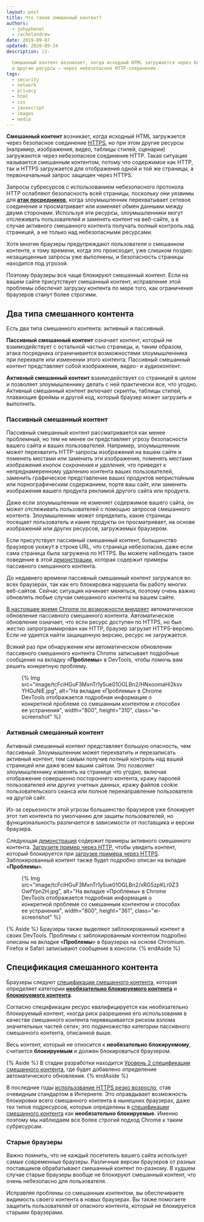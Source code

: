 ```yaml
---
layout: post
title: Что такое смешанный контент?
authors:
  - johyphenel
  - rachelandrew
date: 2019-09-07
updated: 2020-09-24
description: |2-

  Смешанный контент возникает, когда исходный HTML загружается через безопасное соединение HTTPS,
  а другие ресурсы — через небезопасное HTTP-соединение.
tags:
  - security
  - network
  - privacy
  - html
  - css
  - javascript
  - images
  - media
---
```


**Смешанный контент** возникает, когда исходный HTML загружается через безопасное соединение [HTTPS](/why-https-matters/), но при этом другие ресурсы (например, изображения, видео, таблицы стилей, сценарии) загружаются через небезопасное соединение HTTP. Такая ситуация называется смешанным контентом, потому что содержимое как HTTP, так и HTTPS загружается для отображения одной и той же страницы, а первоначальный запрос защищен через HTTPS.

Запросы субресурсов с использованием небезопасного протокола HTTP ослабляют безопасность всей страницы, поскольку они уязвимы для [**атак посредников**](https://www.ietf.org/rfc/rfc7835.html#section-2.1.1), когда злоумышленник перехватывает сетевое соединение и просматривает или изменяет обмен данными между двумя сторонами. Используя эти ресурсы, злоумышленники могут отслеживать пользователей и заменять контент на веб-сайте, а в случае активного смешанного контента получать полный контроль над страницей, а не только над небезопасными ресурсами.

Хотя многие браузеры предупреждают пользователя о смешанном контенте, к тому времени, когда это происходит, уже слишком поздно: незащищенные запросы уже выполнены, и безопасность страницы находится под угрозой.

Поэтому браузеры все чаще блокируют смешанный контент. Если на вашем сайте присутствует смешанный контент, исправление этой проблемы обеспечит загрузку контента по мере того, как ограничения браузеров станут более строгими.

## Два типа смешанного контента

Есть два типа смешанного контента: активный и пассивный.

**Пассивный смешанный контент** означает контент, который не взаимодействует с остальной частью страницы, и, таким образом, атака посредника ограничивается возможностями злоумышленника при перехвате или изменении этого контента. Пассивный смешанный контент представляет собой изображения, видео- и аудиоконтент.

**Активный смешанный контент** взаимодействует со страницей в целом и позволяет злоумышленнику делать с ней практически все, что угодно. Активный смешанный контент включает скрипты, таблицы стилей, плавающие фреймы и другой код, который браузер может загрузить и выполнить.

### Пассивный смешанный контент

Пассивный смешанный контент рассматривается как менее проблемный, но тем не менее он представляет угрозу безопасности вашего сайта и ваших пользователей. Например, злоумышленник может перехватить HTTP-запросы изображений на вашем сайте и поменять местами или заменить эти изображения, поменять местами изображения кнопок *сохранения* и *удаления*, что приведет к непреднамеренному удалению контента ваших пользователей, заменить графическое представление ваших продуктов непристойным или порнографическим содержанием, портя ваш сайт, или заменить изображения вашего продукта рекламой другого сайта или продукта.

Даже если злоумышленник не изменяет содержимое вашего сайта, он может отслеживать пользователей с помощью запросов смешанного контента. Злоумышленник может определить, какие страницы посещает пользователь и какие продукты он просматривает, на основе изображений или других ресурсов, загружаемых браузером.

Если присутствует пассивный смешанный контент, большинство браузеров укажут в строке URL, что страница небезопасна, даже если сама страница была загружена по HTTPS. Вы можете наблюдать такое поведение в этой [демонстрации](https://passive-mixed-content.glitch.me/), которая содержит примеры пассивного смешанного контента.

До недавнего времени пассивный смешанный контент загружался во всех браузерах, так как его блокировка нарушила бы работу многих веб-сайтов. Сейчас ситуация начинает меняться, поэтому очень важно обновлять любые случаи смешанного контента на вашем сайте.

[В настоящее время Chrome по возможности внедряет](https://blog.chromium.org/2019/10/no-more-mixed-messages-about-https.html) автоматическое обновление пассивного смешанного контента. Автоматическое обновление означает, что если ресурс доступен по HTTPS, но был жестко запрограммирован как HTTP, браузер загрузит HTTPS-версию. Если не удается найти защищенную версию, ресурс не загружается.

Всякий раз при обнаружении или автоматическом обновлении пассивного смешанного контента Chrome записывает подробные сообщения на вкладку «**Проблемы**» в DevTools, чтобы помочь вам решить конкретную проблему.

<figure class="w-figure">{% Img src="image/tcFciHGuF3MxnTr1y5ue01OGLBn2/HNxoomaHi2ksvYHGuNiE.jpg", alt="На вкладке «Проблемы» в Chrome DevTools отображается подробная информация о конкретной проблеме со смешанным контентом и способах ее устранения", width="800", height="310", class="w-screenshot" %}</figure>

### Активный смешанный контент

Активный смешанный контент представляет большую опасность, чем пассивный. Злоумышленник может перехватить и перезаписать активный контент, тем самым получив полный контроль над вашей страницей или даже всем вашим сайтом. Это позволяет злоумышленнику изменять на странице что угодно, включая отображение совершенно постороннего контента, кражу паролей пользователей или других учетных данных, кражу файлов cookie пользовательского сеанса или полное перенаправление пользователя на другой сайт.

Из-за серьезности этой угрозы большинство браузеров уже блокирует этот тип контента по умолчанию для защиты пользователей, но функциональность различается в зависимости от поставщика и версии браузера.

Следующая [демонстрация](https://active-mixed-content.glitch.me/) содержит примеры активного смешанного контента. [Загрузите пример через HTTP](http://active-mixed-content.glitch.me/), чтобы увидеть контент, который блокируется при [загрузке примера через HTTPS](https://active-mixed-content.glitch.me/). Заблокированный контент также будет подробно описан на вкладке «**Проблемы**».

<figure class="w-figure">{% Img src="image/tcFciHGuF3MxnTr1y5ue01OGLBn2/xRG5zpKLr0Z3OwfYpn2H.jpg", alt="На вкладке «Проблемы» в Chrome DevTools отображается подробная информация о конкретной проблеме со смешанным контентом и способах ее устранения", width="800", height="361", class="w-screenshot" %}</figure>

{% Aside %} Браузеры также выделяют заблокированный контент в своих DevTools. Проблемы с заблокированным контентом подробно описаны на вкладке «**Проблемы**» в браузерах на основе Chromium. Firefox и Safari записывают сообщения в консоли. {% endAside %}

## Спецификация смешанного контента

Браузеры следуют [спецификации смешанного контента](https://w3c.github.io/webappsec-mixed-content/), которая определяет категории [**необязательно блокируемого контента**](https://w3c.github.io/webappsec-mixed-content/#optionally-blockable-mixed-content) и [**блокируемого контента**](https://w3c.github.io/webappsec-mixed-content/#category-blockable).

Согласно спецификации ресурс квалифицируется как необязательно блокируемый контент, «когда риск разрешения его использования в качестве смешанного контента перевешивается риском взлома значительных частей сети»; это подмножество категории пассивного смешанного контента, описанной выше.

Весь контент, который не относится к **необязательно блокируемому**, считается **блокируемым** и должен блокироваться браузером.

{% Aside %} В стадии разработки находится [Уровень 2 спецификации смешанного контента](https://w3c.github.io/webappsec-mixed-content/level2.html), где будет добавлено определение автоматического обновления. {% endAside %}

В последние годы [использование HTTPS резко возросло](https://transparencyreport.google.com/https/overview), став очевидным стандартом в Интернете. Это оправдывает возможность блокировки всего смешанного контента в нынешних браузерах, даже тех типов подресурсов, которые определены в [спецификации смешанного контента](https://w3c.github.io/webappsec/specs/mixedcontent/) как **необязательно блокируемые**. Именно поэтому мы наблюдаем все более строгий подход Chrome к таким субресурсам.

### Старые браузеры

Важно помнить, что не каждый посетитель вашего сайта использует самые современные браузеры. Различные версии браузеров от разных поставщиков обрабатывают смешанный контент по-разному. В худшем случае старые браузеры вообще не блокируют смешанный контент, что очень небезопасно для пользователя.

Исправляя проблемы со смешанным контентом, вы обеспечиваете видимость своего контента в новых браузерах. Вы также помогаете защитить пользователей от опасного контента, который не блокируется старыми браузерами.
